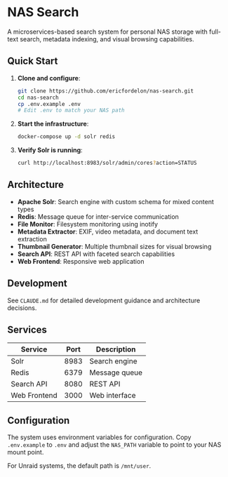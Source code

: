 # NAS Search

A microservices-based search system for personal NAS storage with full-text search, metadata indexing, and visual browsing capabilities.

## Quick Start

1. **Clone and configure**:
   ```bash
   git clone https://github.com/ericfordelon/nas-search.git
   cd nas-search
   cp .env.example .env
   # Edit .env to match your NAS path
   ```

2. **Start the infrastructure**:
   ```bash
   docker-compose up -d solr redis
   ```

3. **Verify Solr is running**:
   ```bash
   curl http://localhost:8983/solr/admin/cores?action=STATUS
   ```

## Architecture

- **Apache Solr**: Search engine with custom schema for mixed content types
- **Redis**: Message queue for inter-service communication
- **File Monitor**: Filesystem monitoring using inotify
- **Metadata Extractor**: EXIF, video metadata, and document text extraction
- **Thumbnail Generator**: Multiple thumbnail sizes for visual browsing
- **Search API**: REST API with faceted search capabilities
- **Web Frontend**: Responsive web application

## Development

See `CLAUDE.md` for detailed development guidance and architecture decisions.

## Services

| Service | Port | Description |
|---------|------|-------------|
| Solr | 8983 | Search engine |
| Redis | 6379 | Message queue |
| Search API | 8080 | REST API |
| Web Frontend | 3000 | Web interface |

## Configuration

The system uses environment variables for configuration. Copy `.env.example` to `.env` and adjust the `NAS_PATH` variable to point to your NAS mount point.

For Unraid systems, the default path is `/mnt/user`.